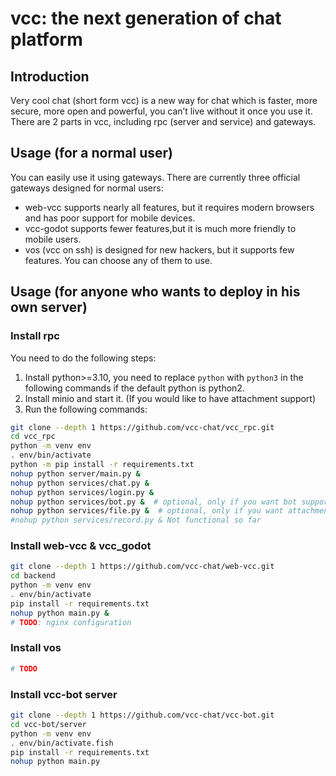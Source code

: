 # vcc: the next generation of chat platform
## Introduction
Very cool chat (short form vcc) is a new way for chat which is faster, more secure, more open and powerful, you can’t live without it once you use it. 
There are 2 parts in vcc, including rpc (server and service) and gateways. 
## Usage (for a normal user)
You can easily use it using gateways. There are currently three official gateways designed for normal users: 
* web-vcc supports nearly all features, but it requires modern browsers and has poor support for mobile devices.
* vcc-godot supports fewer features,but it is much more friendly to mobile users.
* vos (vcc on ssh) is designed for new hackers, but it supports few features.
You can choose any of them to use.
## Usage (for anyone who wants to deploy in his own server)
### Install rpc
You need to do the following steps:
1. Install python>=3.10, you need to replace `python` with `python3` in the following commands if the default python is python2. 
2. Install minio and start it. (If you would like to have attachment support)
3. Run the following commands: 
```bash
git clone --depth 1 https://github.com/vcc-chat/vcc_rpc.git 
cd vcc_rpc
python -m venv env
. env/bin/activate
python -m pip install -r requirements.txt
nohup python server/main.py &
nohup python services/chat.py &
nohup python services/login.py &
nohup python services/bot.py &  # optional, only if you want bot support, you should also set some envs
nohup python services/file.py &  # optional, only if you want attachment support
#nohup python services/record.py & Not functional so far
```
### Install web-vcc & vcc_godot
```bash
git clone --depth 1 https://github.com/vcc-chat/web-vcc.git 
cd backend
python -m venv env
. env/bin/activate
pip install -r requirements.txt
nohup python main.py &
# TODO: nginx configuration
```
### Install vos
```bash
# TODO
```
### Install vcc-bot server
```bash
git clone --depth 1 https://github.com/vcc-chat/vcc-bot.git
cd vcc-bot/server
python -m venv env
. env/bin/activate.fish
pip install -r requirements.txt
nohup python main.py
```
